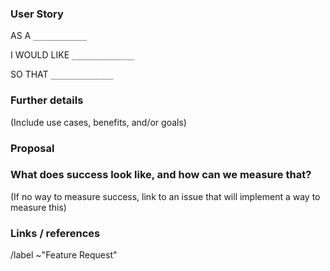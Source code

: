 ### User Story
AS A `____________`

I WOULD LIKE `______________`

SO THAT `______________`

### Further details

(Include use cases, benefits, and/or goals)

### Proposal

### What does success look like, and how can we measure that?

(If no way to measure success, link to an issue that will implement a way to measure this)

### Links / references

/label ~"Feature Request"

